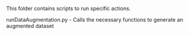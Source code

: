 This folder contains scripts to run specific actions.

runDataAugmentation.py - Calls the necessary functions to generate an augmented dataset